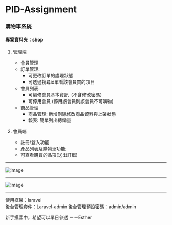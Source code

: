 # PID-Assignment

### 購物車系統
#### 專案資料夾：shop


1. 管理端
    * 會員管理
    * 訂單管理: 
        * 可更改訂單的處理狀態
        * 可透過搜尋id單看該會員買的項目
    * 會員列表: 
        * 可編修會員基本資訊（不含修改密碼）
        * 可停用會員 (停用該會員則該會員不可購物)
    * 商品管理
        * 商品管理: 新增刪除修改商品資料與上架狀態
        * 報表: 簡單列出總銷量


2. 會員端
    * 註冊/登入功能
    * 產品列表及購物車功能
    * 可查看購買的品項(送出訂單)

***
![image](https://i.imgur.com/P7lnihB.png)
***
![image](https://i.imgur.com/x1skhbb.png)
***
使用框架：laravel <br>
後台管理套件：Laravel-admin
後台管理預設密碼：admin/admin


新手摸索中，希望可以早日參透 －－Esther

